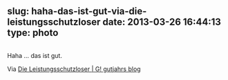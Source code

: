 slug: haha-das-ist-gut-via-die-leistungsschutzloser
date: 2013-03-26 16:44:13
type: photo
---

<a href="http://gutjahr.biz/2013/03/leistungsschutzloser/?utm_source=rss&utm_medium=rss&utm_campaign=leistungsschutzloser"><img src="{{@asset.url swerner/tumblr/2013-03-26-haha-das-ist-gut-via-die-leistungsschutzloser-e3a8abead7.jpeg}}" alt=""/></a>

Haha … das ist gut.

 Via [Die Leistungsschutzloser | G! gutjahrs blog](http://gutjahr.biz/2013/03/leistungsschutzloser/)
